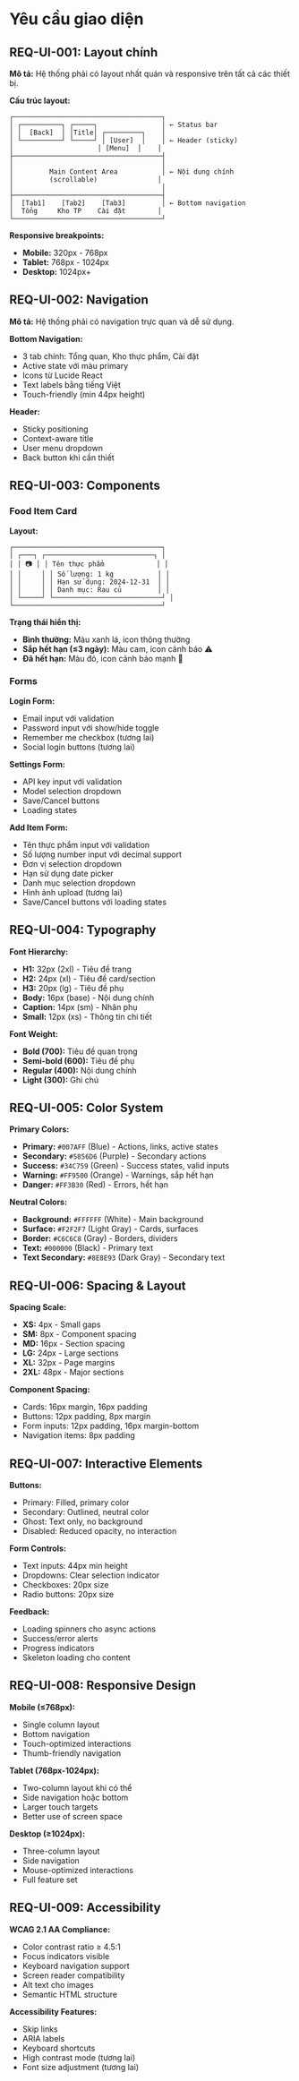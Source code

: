 # Yêu cầu giao diện

## REQ-UI-001: Layout chính

**Mô tả:** Hệ thống phải có layout nhất quán và responsive trên tất cả các thiết bị.

**Cấu trúc layout:**
```
┌─────────────────────────────────────┐
│ ┌──────────┐ ┌─────┐                │ ← Status bar
│ │  [Back]  │ │Title│ ┌─────────┐    │
│ └──────────┘ └─────┘ │ [User]  │    │ ← Header (sticky)
│                     │ [Menu]  │    │
├─────────────────────────────────────┤
│                                     │
│         Main Content Area           │ ← Nội dung chính
│         (scrollable)               │
│                                     │
├─────────────────────────────────────┤
│  [Tab1]    [Tab2]    [Tab3]         │ ← Bottom navigation
│  Tổng     Kho TP    Cài đặt        │
└─────────────────────────────────────┘
```

**Responsive breakpoints:**
- **Mobile:** 320px - 768px
- **Tablet:** 768px - 1024px
- **Desktop:** 1024px+

## REQ-UI-002: Navigation

**Mô tả:** Hệ thống phải có navigation trực quan và dễ sử dụng.

**Bottom Navigation:**
- 3 tab chính: Tổng quan, Kho thực phẩm, Cài đặt
- Active state với màu primary
- Icons từ Lucide React
- Text labels bằng tiếng Việt
- Touch-friendly (min 44px height)

**Header:**
- Sticky positioning
- Context-aware title
- User menu dropdown
- Back button khi cần thiết

## REQ-UI-003: Components

### Food Item Card
**Layout:**
```
┌─────────────────────────────────────┐
│ ┌───┐ ┌───────────────────────────┐ │
│ │ 📷 │ │ Tên thực phẩm             │ │
│ │     │ │ Số lượng: 1 kg           │ │
│ │     │ │ Hạn sử dụng: 2024-12-31  │ │
│ │     │ │ Danh mục: Rau củ         │ │
│ └─────┘ └───────────────────────────┘ │
└─────────────────────────────────────┘
```

**Trạng thái hiển thị:**
- **Bình thường:** Màu xanh lá, icon thông thường
- **Sắp hết hạn (≤3 ngày):** Màu cam, icon cảnh báo ⚠️
- **Đã hết hạn:** Màu đỏ, icon cảnh báo mạnh 🚫

### Forms
**Login Form:**
- Email input với validation
- Password input với show/hide toggle
- Remember me checkbox (tương lai)
- Social login buttons (tương lai)

**Settings Form:**
- API key input với validation
- Model selection dropdown
- Save/Cancel buttons
- Loading states

**Add Item Form:**
- Tên thực phẩm input với validation
- Số lượng number input với decimal support
- Đơn vị selection dropdown
- Hạn sử dụng date picker
- Danh mục selection dropdown
- Hình ảnh upload (tương lai)
- Save/Cancel buttons với loading states

## REQ-UI-004: Typography

**Font Hierarchy:**
- **H1:** 32px (2xl) - Tiêu đề trang
- **H2:** 24px (xl) - Tiêu đề card/section
- **H3:** 20px (lg) - Tiêu đề phụ
- **Body:** 16px (base) - Nội dung chính
- **Caption:** 14px (sm) - Nhãn phụ
- **Small:** 12px (xs) - Thông tin chi tiết

**Font Weight:**
- **Bold (700):** Tiêu đề quan trọng
- **Semi-bold (600):** Tiêu đề phụ
- **Regular (400):** Nội dung chính
- **Light (300):** Ghi chú

## REQ-UI-005: Color System

**Primary Colors:**
- **Primary:** `#007AFF` (Blue) - Actions, links, active states
- **Secondary:** `#5856D6` (Purple) - Secondary actions
- **Success:** `#34C759` (Green) - Success states, valid inputs
- **Warning:** `#FF9500` (Orange) - Warnings, sắp hết hạn
- **Danger:** `#FF3B30` (Red) - Errors, hết hạn

**Neutral Colors:**
- **Background:** `#FFFFFF` (White) - Main background
- **Surface:** `#F2F2F7` (Light Gray) - Cards, surfaces
- **Border:** `#C6C6C8` (Gray) - Borders, dividers
- **Text:** `#000000` (Black) - Primary text
- **Text Secondary:** `#8E8E93` (Dark Gray) - Secondary text

## REQ-UI-006: Spacing & Layout

**Spacing Scale:**
- **XS:** 4px - Small gaps
- **SM:** 8px - Component spacing
- **MD:** 16px - Section spacing
- **LG:** 24px - Large sections
- **XL:** 32px - Page margins
- **2XL:** 48px - Major sections

**Component Spacing:**
- Cards: 16px margin, 16px padding
- Buttons: 12px padding, 8px margin
- Form inputs: 12px padding, 16px margin-bottom
- Navigation items: 8px padding

## REQ-UI-007: Interactive Elements

**Buttons:**
- Primary: Filled, primary color
- Secondary: Outlined, neutral color
- Ghost: Text only, no background
- Disabled: Reduced opacity, no interaction

**Form Controls:**
- Text inputs: 44px min height
- Dropdowns: Clear selection indicator
- Checkboxes: 20px size
- Radio buttons: 20px size

**Feedback:**
- Loading spinners cho async actions
- Success/error alerts
- Progress indicators
- Skeleton loading cho content

## REQ-UI-008: Responsive Design

**Mobile (≤768px):**
- Single column layout
- Bottom navigation
- Touch-optimized interactions
- Thumb-friendly navigation

**Tablet (768px-1024px):**
- Two-column layout khi có thể
- Side navigation hoặc bottom
- Larger touch targets
- Better use of screen space

**Desktop (≥1024px):**
- Three-column layout
- Side navigation
- Mouse-optimized interactions
- Full feature set

## REQ-UI-009: Accessibility

**WCAG 2.1 AA Compliance:**
- Color contrast ratio ≥ 4.5:1
- Focus indicators visible
- Keyboard navigation support
- Screen reader compatibility
- Alt text cho images
- Semantic HTML structure

**Accessibility Features:**
- Skip links
- ARIA labels
- Keyboard shortcuts
- High contrast mode (tương lai)
- Font size adjustment (tương lai)